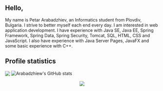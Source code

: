 ## Hello,

My name is Petar Arabadzhiev, an Informatics student from Plovdiv, Bulgaria. I strive to better myself each end every day. I am interested in web application development. I have experience with Java SE, Java EE, Spring Framework, Spring Data, Spring Security, Tomcat, SQL, HTML, CSS and JavaScript. I also have experience with Java Server Pages, JavaFX and some basic experience with C++.

## Profile statistics
<span>
	<img src="https://github-readme-stats.vercel.app/api/top-langs/?username=Arabadzhiew&theme=react"  align ="center"></img>
</span>
<span>
	<img src="https://github-readme-stats.vercel.app/api?username=Arabadzhiew&show_icons=true&theme=react" alt="Arabadzhiew's GitHub stats"  align ="center"></img>
</span><br/><br/>
<div align="center">
	<img src="https://komarev.com/ghpvc/?username=Arabadzhiew&label=Profile+views"></img>
</div>


